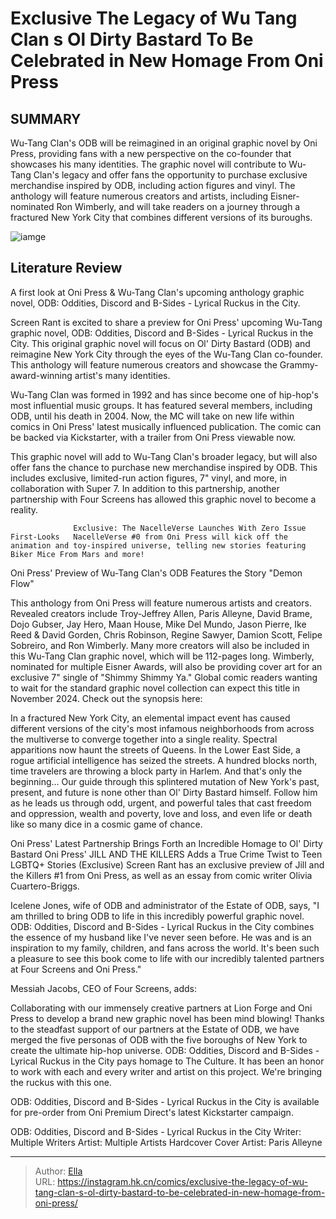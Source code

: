 # Exclusive The Legacy of Wu Tang Clan s Ol Dirty Bastard To Be Celebrated in New Homage From Oni Press


## SUMMARY 



  Wu-Tang Clan&#39;s ODB will be reimagined in an original graphic novel by Oni Press, providing fans with a new perspective on the co-founder that showcases his many identities.   The graphic novel will contribute to Wu-Tang Clan&#39;s legacy and offer fans the opportunity to purchase exclusive merchandise inspired by ODB, including action figures and vinyl.   The anthology will feature numerous creators and artists, including Eisner-nominated Ron Wimberly, and will take readers on a journey through a fractured New York City that combines different versions of its buroughs.  

![iamge](https://static1.srcdn.com/wordpress/wp-content/uploads/2023/12/odb-cover-wu-tang-clan-feature-image.jpg)

## Literature Review

A first look at Oni Press &amp; Wu-Tang Clan&#39;s upcoming anthology graphic novel, ODB: Oddities, Discord and B-Sides - Lyrical Ruckus in the City. 




Screen Rant is excited to share a preview for Oni Press&#39; upcoming Wu-Tang graphic novel, ODB: Oddities, Discord and B-Sides - Lyrical Ruckus in the City. This original graphic novel will focus on Ol&#39; Dirty Bastard (ODB) and reimagine New York City through the eyes of the Wu-Tang Clan co-founder. This anthology will feature numerous creators and showcase the Grammy-award-winning artist&#39;s many identities.




Wu-Tang Clan was formed in 1992 and has since become one of hip-hop&#39;s most influential music groups. It has featured several members, including ODB, until his death in 2004. Now, the MC will take on new life within comics in Oni Press&#39; latest musically influenced publication. The comic can be backed via Kickstarter, with a trailer from Oni Press viewable now.


 

This graphic novel will add to Wu-Tang Clan&#39;s broader legacy, but will also offer fans the chance to purchase new merchandise inspired by ODB. This includes exclusive, limited-run action figures, 7&#34; vinyl, and more, in collaboration with Super 7. In addition to this partnership, another partnership with Four Screens has allowed this graphic novel to become a reality.

                  Exclusive: The NacelleVerse Launches With Zero Issue First-Looks   NacelleVerse #0 from Oni Press will kick off the animation and toy-inspired universe, telling new stories featuring Biker Mice From Mars and more!   





 Oni Press&#39; Preview of Wu-Tang Clan&#39;s ODB Features the Story &#34;Demon Flow&#34; 
         

This anthology from Oni Press will feature numerous artists and creators. Revealed creators include Troy-Jeffrey Allen, Paris Alleyne, David Brame, Dojo Gubser, Jay Hero, Maan House, Mike Del Mundo, Jason Pierre, Ike Reed &amp; David Gorden, Chris Robinson, Regine Sawyer, Damion Scott, Felipe Sobreiro, and Ron Wimberly. Many more creators will also be included in this Wu-Tang Clan graphic novel, which will be 112-pages long. Wimberly, nominated for multiple Eisner Awards, will also be providing cover art for an exclusive 7&#34; single of &#34;Shimmy Shimmy Ya.&#34; Global comic readers wanting to wait for the standard graphic novel collection can expect this title in November 2024. Check out the synopsis here:


In a fractured New York City, an elemental impact event has caused different versions of the city&#39;s most infamous neighborhoods from across the multiverse to converge together into a single reality. Spectral apparitions now haunt the streets of Queens. In the Lower East Side, a rogue artificial intelligence has seized the streets. A hundred blocks north, time travelers are throwing a block party in Harlem. And that&#39;s only the beginning... Our guide through this splintered mutation of New York&#39;s past, present, and future is none other than Ol&#39; Dirty Bastard himself. Follow him as he leads us through odd, urgent, and powerful tales that cast freedom and oppression, wealth and poverty, love and loss, and even life or death like so many dice in a cosmic game of chance.







 Oni Press&#39; Latest Partnership Brings Forth an Incredible Homage to Ol&#39; Dirty Bastard 
                  Oni Press&#39; JILL AND THE KILLERS Adds a True Crime Twist to Teen LGBTQ&#43; Stories (Exclusive)   Screen Rant has an exclusive preview of Jill and the Killers #1 from Oni Press, as well as an essay from comic writer Olivia Cuartero-Briggs.    

          

Icelene Jones, wife of ODB and administrator of the Estate of ODB, says, &#34;I am thrilled to bring ODB to life in this incredibly powerful graphic novel. ODB: Oddities, Discord and B-Sides - Lyrical Ruckus in the City combines the essence of my husband like I&#39;ve never seen before. He was and is an inspiration to my family, children, and fans across the world. It&#39;s been such a pleasure to see this book come to life with our incredibly talented partners at Four Screens and Oni Press.&#34;

Messiah Jacobs, CEO of Four Screens, adds:





Collaborating with our immensely creative partners at Lion Forge and Oni Press to develop a brand new graphic novel has been mind blowing! Thanks to the steadfast support of our partners at the Estate of ODB, we have merged the five personas of ODB with the five boroughs of New York to create the ultimate hip-hop universe. ODB: Oddities, Discord and B-Sides - Lyrical Ruckus in the City pays homage to The Culture. It has been an honor to work with each and every writer and artist on this project. We&#39;re bringing the ruckus with this one.


ODB: Oddities, Discord and B-Sides - Lyrical Ruckus in the City is available for pre-order from Oni Premium Direct&#39;s latest Kickstarter campaign.

 ODB: Oddities, Discord and B-Sides - Lyrical Ruckus in the City                  Writer: Multiple Writers   Artist: Multiple Artists   Hardcover Cover Artist: Paris Alleyne      





---

> Author: [Ella](https://instagram.hk.cn/)  
> URL: https://instagram.hk.cn/comics/exclusive-the-legacy-of-wu-tang-clan-s-ol-dirty-bastard-to-be-celebrated-in-new-homage-from-oni-press/  

